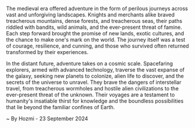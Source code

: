 
The medieval era offered adventure in the form of perilous journeys across vast and unforgiving landscapes.  Knights and merchants alike braved treacherous mountains, dense forests, and treacherous seas, their paths riddled with bandits, wild animals, and the ever-present threat of famine.  Each step forward brought the promise of new lands, exotic cultures, and the chance to make one's mark on the world. The journey itself was a test of courage, resilience, and cunning, and those who survived often returned transformed by their experiences.

In the distant future, adventure takes on a cosmic scale.  Spacefaring explorers, armed with advanced technology, traverse the vast expanse of the galaxy, seeking new planets to colonize, alien life to discover, and the secrets of the universe to unravel.  They brave the dangers of interstellar travel, from treacherous wormholes and hostile alien civilizations to the ever-present threat of the unknown.  Their voyages are a testament to humanity's insatiable thirst for knowledge and the boundless possibilities that lie beyond the familiar confines of Earth.

~ By Hozmi - 23 September 2024
